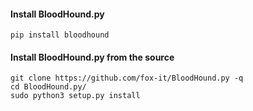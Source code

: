#### Install BloodHound.py

```shell-session
pip install bloodhound
```

#### Install BloodHound.py from the source

```shell-session
git clone https://github.com/fox-it/BloodHound.py -q
cd BloodHound.py/
sudo python3 setup.py install
```

